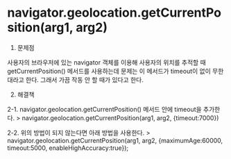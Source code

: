 # navigator.geolocation.getCurrentPosition(arg1, arg2)
1. 문제점

사용자의 브라우저에 있는 navigator 객체를 이용해 사용자의 위치를 추적할 때 getCurrentPosition() 메서드를 사용하는데
문제는 이 메서드가 timeout이 없이 무한대라고 한다. 그래서 가끔 작동 안 할 때가 있다고 한다.

2. 해결책
 
 2-1. navigator.geolocation.getCurrentPosition() 메서드 안에 timeout을 추가한다.
    > navigator.geolocation.getCurrentPosition(arg1, arg2, {timeout:7000})

 2-2. 위의 방법이 되지 않는다면 아래 방법을 사용한다.
    > navigator.geolocation.getCurrentPosition(arg1, arg2, {maximumAge:60000, timeout:5000, enableHighAccuracy:true});
